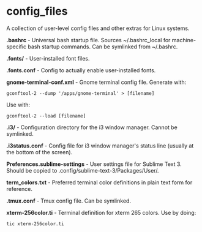 config_files
============
A collection of user-level config files and other extras for Linux systems.


**.bashrc** - Universal bash startup file. Sources ~/.bashrc_local for machine-specific bash startup commands. Can be symlinked from ~/.bashrc.

**.fonts/** - User-installed font files.

**.fonts.conf** - Config to actually enable user-installed fonts.

**gnome-terminal-conf.xml** - Gnome terminal config file.
Generate with:

    gconftool-2 --dump '/apps/gnome-terminal' > [filename]

Use with:

    gconftool-2 --load [filename]


**.i3/** - Configuration directory for the i3 window manager. Cannot be symlinked.

**.i3status.conf** - Config file for i3 window manager's status line (usually at the bottom of the screen).

**Preferences.sublime-settings** - User settings file for Sublime Text 3. Should be copied to .config/sublime-text-3/Packages/User/.

**term_colors.txt** - Preferred terminal color definitions in plain text form for reference.

**.tmux.conf** - Tmux config file. Can be symlinked.

**xterm-256color.ti** - Terminal definition for xterm 265 colors.
Use by doing:

    tic xterm-256color.ti
